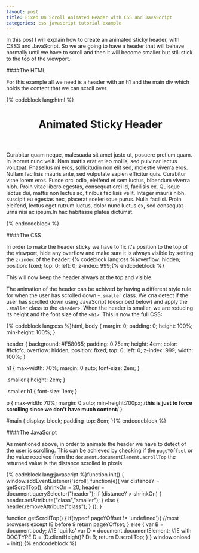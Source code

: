 ```yaml
---
layout: post
title: Fixed On Scroll Animated Header with CSS and JavaScript
categories: css javascript tutorial example 
---
```


In this post I will explain how to create an animated sticky header, with CSS3 and JavaScript. So we are going to have a header that will behave normally until we have to scroll and then it will become smaller but still stick to the top of the viewport.

####The HTML

For this example all we need is a header with an h1 and the main div which holds the content that we can scroll over.

{% codeblock lang:html %}<body>
  <header>
    <h1>Animated Sticky Header</h1>
  </header>
  <div id="main">
      <p> Curabitur quam neque, malesuada sit amet justo ut, posuere pretium quam. In laoreet nunc velit. Nam mattis erat et leo mollis, sed pulvinar lectus volutpat. Phasellus mi eros, sollicitudin non elit sed, molestie viverra eros. Nullam facilisis mauris ante, sed vulputate sapien efficitur quis. Curabitur vitae lorem eros. Fusce orci odio, eleifend et sem luctus, bibendum viverra nibh. Proin vitae libero egestas, consequat orci id, facilisis ex. Quisque lectus dui, mattis non lectus ac, finibus facilisis velit. Integer mauris nibh, suscipit eu egestas nec, placerat scelerisque purus. Nulla facilisi. Proin eleifend, lectus eget rutrum luctus, dolor nunc luctus ex, sed consequat urna nisi ac ipsum.In hac habitasse platea dictumst.<p>
  </div>
</body>{% endcodeblock %}

####The CSS

In order to make the header sticky we have to fix it's position to the top of the viewport, hide any overflow and make sure it is always visible by setting the ```z-index``` of the header:
{% codeblock lang:css %}overflow: hidden;
position: fixed;
top: 0;
left: 0;
z-index: 999;{% endcodeblock %}

This will now keep the header always at the top and visible.


The animation of the header can be achived by having a different style rule for when the user has scrolled down -```.smaller``` class. We cna detect if the user has scrolled down using JavaScript (described below) and apply the ```.smaller``` class to the ```<header>```. When the header is smaller, we are reducing its height and the font size of the ```<h1>```. This is now the full CSS:

{% codeblock lang:css %}html,
body {
  margin: 0;
  padding: 0;
  height: 100%;
  min-height: 100%;
}

header {
  background: #F58065;
  padding: 0.75em;
  height: 4em;
  color: #fcfcfc;
  overflow: hidden;
  position: fixed;
  top: 0;
  left: 0;
  z-index: 999;
  width: 100%;
}

h1 {
  max-width: 70%;
  margin: 0 auto;
  font-size: 2em;
}

.smaller {
  height: 2em;
}

.smaller h1 {
  font-size: 1em;
}

p {
  max-width: 70%;
  margin: 0 auto;
  min-height:700px; /**this is just to force scrolling since we don't have much content**/
}

#main {
  display: block;
  padding-top: 8em;
}{% endcodeblock %}


####The JavaScript

As mentioned above, in order to animate the header we have to detect of the user is scrolling. This can be achieved by checking if the ```pageYOffset``` or the value received from the ```document.documentElement.scrollTop``` the returned value is the distance scrolled in pixels. 

{% codeblock lang:javascript %}function init() {
window.addEventListener('scroll', function(e){
  var distanceY = getScrollTop(),
      shrinkOn = 20,
      header = document.querySelector("header");
  if (distanceY > shrinkOn) {
    header.setAttribute("class","smaller");
  } else {
      header.removeAttribute("class");
  }
});
}

function getScrollTop() {
  if(typeof pageYOffset != 'undefined'){
      //most browsers except IE before 9
      return pageYOffset;
  }
  else {
      var B = document.body; //IE 'quirks'
      var D = document.documentElement; //IE with DOCTYPE
      D = (D.clientHeight)? D: B;
      return D.scrollTop;
  }
}
window.onload = init();{% endcodeblock %}
